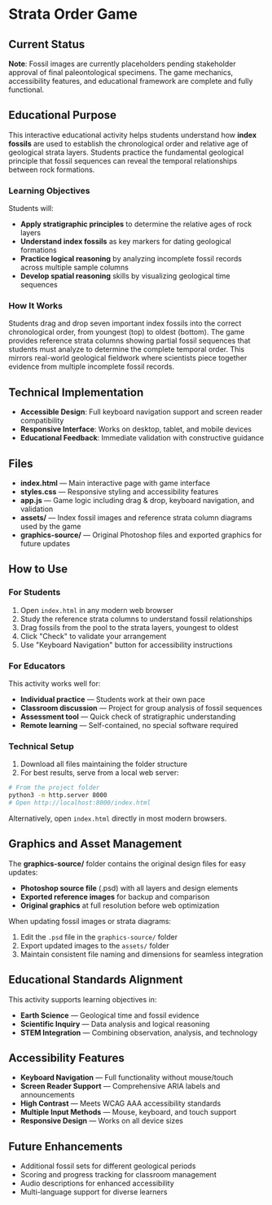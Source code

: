 # Strata Order Game

## Current Status
**Note**: Fossil images are currently placeholders pending stakeholder approval of final paleontological specimens. The game mechanics, accessibility features, and educational framework are complete and fully functional.

## Educational Purpose

This interactive educational activity helps students understand how **index fossils** are used to establish the chronological order and relative age of geological strata layers. Students practice the fundamental geological principle that fossil sequences can reveal the temporal relationships between rock formations.

### Learning Objectives

Students will:
- **Apply stratigraphic principles** to determine the relative ages of rock layers
- **Understand index fossils** as key markers for dating geological formations  
- **Practice logical reasoning** by analyzing incomplete fossil records across multiple sample columns
- **Develop spatial reasoning** skills by visualizing geological time sequences

### How It Works

Students drag and drop seven important index fossils into the correct chronological order, from youngest (top) to oldest (bottom). The game provides reference strata columns showing partial fossil sequences that students must analyze to determine the complete temporal order. This mirrors real-world geological fieldwork where scientists piece together evidence from multiple incomplete fossil records.

## Technical Implementation

- **Accessible Design**: Full keyboard navigation support and screen reader compatibility
- **Responsive Interface**: Works on desktop, tablet, and mobile devices
- **Educational Feedback**: Immediate validation with constructive guidance

## Files

- **index.html** — Main interactive page with game interface
- **styles.css** — Responsive styling and accessibility features  
- **app.js** — Game logic including drag & drop, keyboard navigation, and validation
- **assets/** — Index fossil images and reference strata column diagrams used by the game
- **graphics-source/** — Original Photoshop files and exported graphics for future updates

## How to Use

### For Students
1. Open `index.html` in any modern web browser
2. Study the reference strata columns to understand fossil relationships
3. Drag fossils from the pool to the strata layers, youngest to oldest
4. Click "Check" to validate your arrangement
5. Use "Keyboard Navigation" button for accessibility instructions

### For Educators  
This activity works well for:
- **Individual practice** — Students work at their own pace
- **Classroom discussion** — Project for group analysis of fossil sequences
- **Assessment tool** — Quick check of stratigraphic understanding
- **Remote learning** — Self-contained, no special software required

### Technical Setup
1. Download all files maintaining the folder structure
2. For best results, serve from a local web server:

```bash
# From the project folder
python3 -m http.server 8000
# Open http://localhost:8000/index.html
```

Alternatively, open `index.html` directly in most modern browsers.

## Graphics and Asset Management

The **graphics-source/** folder contains the original design files for easy updates:
- **Photoshop source file** (.psd) with all layers and design elements
- **Exported reference images** for backup and comparison
- **Original graphics** at full resolution before web optimization

When updating fossil images or strata diagrams:
1. Edit the `.psd` file in the `graphics-source/` folder
2. Export updated images to the `assets/` folder
3. Maintain consistent file naming and dimensions for seamless integration

## Educational Standards Alignment

This activity supports learning objectives in:
- **Earth Science** — Geological time and fossil evidence
- **Scientific Inquiry** — Data analysis and logical reasoning
- **STEM Integration** — Combining observation, analysis, and technology

## Accessibility Features

- **Keyboard Navigation** — Full functionality without mouse/touch
- **Screen Reader Support** — Comprehensive ARIA labels and announcements
- **High Contrast** — Meets WCAG AAA accessibility standards
- **Multiple Input Methods** — Mouse, keyboard, and touch support
- **Responsive Design** — Works on all device sizes

## Future Enhancements

- Additional fossil sets for different geological periods
- Scoring and progress tracking for classroom management
- Audio descriptions for enhanced accessibility
- Multi-language support for diverse learners
